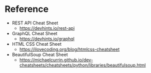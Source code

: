 # Reference

- REST API Cheat Sheet
  - https://devhints.io/rest-api
- GraphQL Cheat Sheet
  - https://devhints.io/graphql
- HTML CSS Cheat Sheet
  - https://ilovecoding.org/blog/htmlcss-cheatsheet
- BeautifulSoup Cheat Sheet
  - https://michaelcurrin.github.io/dev-cheatsheets/cheatsheets/python/libraries/beautifulsoup.html
